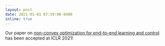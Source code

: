 ```yaml
---
layout: post
date: 2021-01-01 07:59:00-0400
inline: true
---
```


Our paper on [non-convex optimization for end-to-end learning and control](https://arxiv.org/abs/2006.11992) has been accepted at ICLR 2021!
